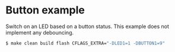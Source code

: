 # Button example

Switch on an LED based on a button status.
This example does not implement any debouncing.

```sh
$ make clean build flash CFLAGS_EXTRA="-DLED1=1 -DBUTTON1=9"
```
